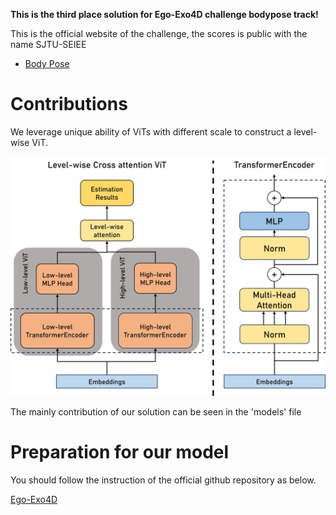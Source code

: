 **This is the third place solution for Ego-Exo4D challenge bodypose track!**

This is the official website of the challenge, the scores is public with the name SJTU-SEIEE
- [Body Pose](https://eval.ai/web/challenges/challenge-page/2245/overview) 

# Contributions
We leverage unique ability of ViTs with different scale to construct a level-wise ViT.

![image](pipeline.png)

The mainly contribution of our solution can be seen in the 'models' file

# Preparation for our model

You should follow the instruction of the official github repository as below.

[Ego-Exo4D](https://github.com/EGO4D/ego-exo4d-egopose/tree/main/bodypose)

